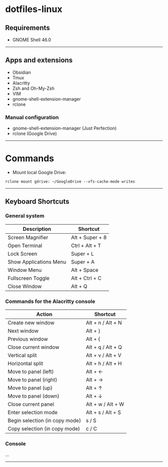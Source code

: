 # dotfiles-linux

## Requirements

- GNOME Shell 46.0
___
## Apps and extensions

- Obsidian
- Tmux
- Alacritty
- Zsh and Oh-My-Zsh
- VIM
- gnome-shell-extension-manager
- rclone

### Manual configuration
- gnome-shell-extension-manager (Just Perfection)
- rclone (Google Drive)
___
# Commands
- Mount local Google Drive:
```commandline
rclone mount gdrive: ~/GoogleDrive --vfs-cache-mode writes
```
___
## Keyboard Shortcuts

### General system

| **Description**        | **Shortcut**    |
|------------------------|-----------------|
| Screen Magnifier       | Alt + Super + 8 |
| Open Terminal          | Ctrl + Alt + T  |
| Lock Screen            | Super + L       |
| Show Applications Menu | Super + A       |
| Window Menu            | Alt + Space     |
| Fullscreen Toggle      | Alt + Ctrl + C  |
| Close Window           | Alt + Q         |

### Commands for the Alacritty console
| **Action**                     | **Shortcut**           |
|---------------------------------|------------------------|
| Create new window               | Alt + n / Alt + N      |
| Next window                     | Alt + }                |
| Previous window                 | Alt + {                |
| Close current window            | Alt + q / Alt + Q      |
| Vertical split                   | Alt + v / Alt + V      |
| Horizontal split                 | Alt + h / Alt + H      |
| Move to panel (left)             | Alt + ←                |
| Move to panel (right)            | Alt + →                |
| Move to panel (up)               | Alt + ↑                |
| Move to panel (down)             | Alt + ↓                |
| Close current panel              | Alt + w / Alt + W      |
| Enter selection mode             | Alt + s / Alt + S      |
| Begin selection (in copy mode)   | s / S                  |
| Copy selection (in copy mode)    | c / C                  |

### Console
...
___
